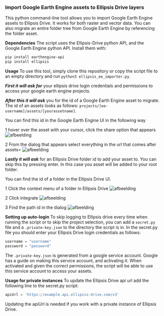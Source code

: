 
### Import Google Earth Engine assets to Ellipsis Drive layers

This python command-line tool allows you to import Google Earth Engine assets to Ellipsis Drive. It works for both raster and vector data. You can also migrate an entire folder tree from Google Earth Engine by referencing the folder asset.

**Dependencies**
The script uses the Ellipsis-Drive python API, and the Google Earth Engine python API. Install them with:

```bash
pip install earthengine-api
pip install ellipsis
```

**Usage**
To use this tool, simply clone this repository or copy the script file to an empty directory and run `python3 ellipsis_ee_importer.py`. 

***First it will ask for*** your ellipsis drive login credentials and permissions to access your google earth engine projects.


***After this it will ask*** you for the id of a Google Earth Engine asset to migrate. The id of an assets looks as follows:
`projects/[ee-username]/assets/[yourassetname]`.

You can find this id in the Google Earth Engine UI in the following way

1 hover over the asset with your cursor, click the share option that appears
![afbeelding](https://github.com/ellipsis-drive/ellipsis-google-earth-engine-porting/assets/52099544/20ecce1c-1186-4672-ad43-825f51664719)

2 From the dialog that appears select everything in the url that comes after assets=
![afbeelding](https://github.com/ellipsis-drive/ellipsis-google-earth-engine-porting/assets/52099544/ee639a91-5c14-49a4-adef-ca6715ce3bb9)

***Lastly it will ask*** for an Ellipsis Drive folder id to add your asset to. You can skip this by pressing enter. In this case you asset will be added to your root folder.

You can find the id of a folder in the Ellipsis Drive UI.

1 Click the context menu of a folder in Ellipsis Drive
![afbeelding](https://github.com/ellipsis-drive/ellipsis-google-earth-engine-porting/assets/52099544/e334c9ee-e4bf-4fab-8d6f-c279edddc7d3)

2 Click integrate
![afbeelding](https://github.com/ellipsis-drive/ellipsis-google-earth-engine-porting/assets/52099544/e95ba4d0-ee3e-4682-a45b-335e74142b7e)

3 Find the path id in the dialog
![afbeelding](https://github.com/ellipsis-drive/ellipsis-google-earth-engine-porting/assets/52099544/8d4933ba-5c15-402c-81b0-a2f1e0fff213)


**Setting up auto-login**
To skip logging to Ellipsis drive every time when running the script or to skip the project selection, you can add a `secret.py` file and a `.private-key.json` to the directory the script is in. In the secret.py file you should enter your Ellipsis Drive login credentials as follows:

```py
username = "username"
password = "password"
```

The `.private-key.json` is generated from a google service account. Google has a guide on making this service account, and activating it. When activated and given the correct permissions, the script will be able to use this service account to access your assets.

**Usage for private instances**
To update the Ellipsis Drive api url add the following line to the secret.py script:
```py
apiUrl = 'https://example.api.ellipsis-drive.com/v3'
```
Updating the apiUrl is needed if you work with a private instance of Ellipsis Drive.





